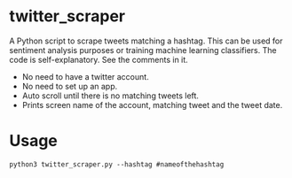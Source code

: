 # twitter_scraper
A Python script to scrape tweets matching a hashtag. This can be used for sentiment analysis purposes or training machine learning classifiers. The code is self-explanatory. See the comments in it.
* No need to have a twitter account.
* No need to set up an app.
* Auto scroll until there is no matching tweets left.
* Prints screen name of the account, matching tweet and the tweet date.
# Usage
```
python3 twitter_scraper.py --hashtag #nameofthehashtag
```
